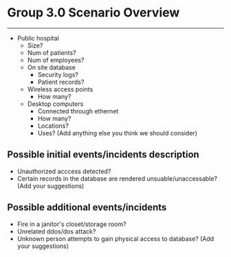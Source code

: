# Group 3.0 Scenario Overview
---

* Public hospital
  * Size?
  * Num of patients?
  * Num of employees?
  * On site database
    * Security logs?
    * Patient records?
  * Wireless access points
    * How many?
  * Desktop computers
    * Connected through ethernet
    * How many?
    * Locations?
    * Uses?
  (Add anything else you think we should consider)

## Possible initial events/incidents description

  * Unauthorized acccess detected?
  * Certain records in the database are rendered unsuable/unaccessable?
  (Add your suggestions)

## Possible additional events/incidents

  * Fire in a janitor's closet/storage room?
  * Unrelated ddos/dos attack?
  * Unknown person attempts to gain physical access to database?
  (Add your suggestions)